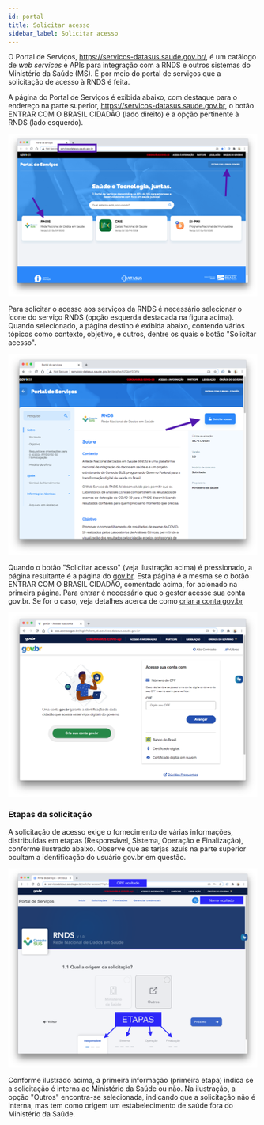 ```yaml
---
id: portal
title: Solicitar acesso
sidebar_label: Solicitar acesso
---
```


O Portal de Serviços, https://servicos-datasus.saude.gov.br/, é um catálogo de _web services_ e APIs para integração com a RNDS e outros sistemas do Ministério da Saúde (MS). É por meio do portal de serviços que a solicitação de acesso à RNDS é feita.

A página do Portal de Serviços é exibida abaixo, com destaque para o endereço na parte superior, https://servicos-datasus.saude.gov.br, o botão ENTRAR COM O BRASIL CIDADÃO (lado direito) e a opção pertinente à RNDS (lado esquerdo).

![Portal de serviços](../../static/img/portal-servicos.png)

Para solicitar o acesso aos serviços da RNDS é necessário selecionar o ícone do serviço RNDS (opção esquerda destacada na figura acima). Quando selecionado, a página destino é exibida abaixo, contendo vários tópicos como contexto, objetivo, e outros, dentre os quais o botão "Solicitar acesso". 

![solicitar acesso](../../static/img/rnds-solicitar-acesso.png)

Quando o botão "Solicitar acesso" (veja ilustração acima) é pressionado, a página resultante é a página do [gov.br](https://acesso.gov.br). Esta página é a mesma se o botão ENTRAR COM O BRASIL CIDADÃO, comentado acima, for acionado na primeira página. Para entrar é necessário que o gestor acesse sua conta gov.br. Se for o caso, veja detalhes acerca de como [criar a conta gov.br](./gov.br.md)

![gov.br](../../static/img/gov.br.png)

### Etapas da solicitação

A solicitação de acesso exige o fornecimento de várias informações, distribuídas em etapas (Responsável, Sistema, Operação e Finalização), conforme ilustrado abaixo. Observe que as tarjas azuis na parte superior ocultam a identificação do usuário gov.br em questão.

![etapas da solicitação](../../static/img/rnds-etapas-solicitacao.png)

Conforme ilustrado acima, a primeira informação (primeira etapa) indica se a solicitação é interna ao Ministério da Saúde ou não. Na ilustração, a opção
"Outros" encontra-se selecionada, indicando que a solicitação não é interna, mas tem como origem um estabelecimento de saúde fora do Ministério da Saúde.

